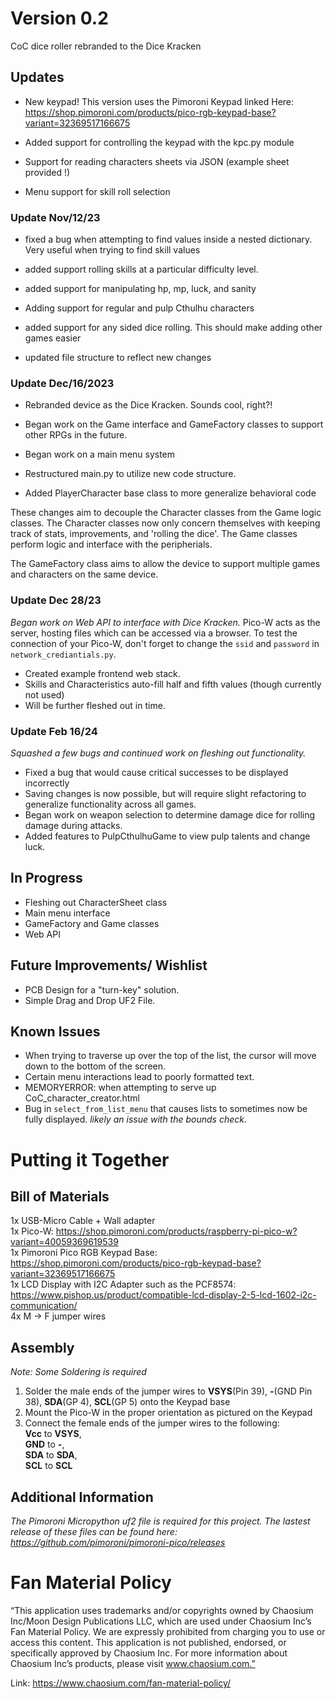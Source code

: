 # Version 0.2
CoC dice roller rebranded to the Dice Kracken

## Updates
- New keypad! This version uses the Pimoroni Keypad linked Here: https://shop.pimoroni.com/products/pico-rgb-keypad-base?variant=32369517166675
  
- Added support for controlling the keypad with the kpc.py module
- Support for reading characters sheets via JSON (example sheet provided !)
- Menu support for skill roll selection

### Update Nov/12/23

- fixed a bug when attempting to find values inside a nested dictionary. Very useful when trying to find skill values

- added support rolling skills at a particular difficulty level.

- added support for manipulating hp, mp, luck, and sanity

- Adding support for regular and pulp Cthulhu characters 

- added support for any sided dice rolling. This should make adding  other games easier

- updated file structure to reflect new changes

### Update Dec/16/2023

- Rebranded device as the Dice Kracken. Sounds cool, right?!

- Began work on the Game interface and GameFactory classes to support other RPGs in the future.

- Began work on a main menu system

- Restructured main.py to utilize new code structure.

- Added PlayerCharacter base class to more generalize behavioral code

These changes aim to decouple the Character classes from the Game logic classes. The Character classes now
only concern themselves with keeping track of stats, improvements, and 'rolling the dice'. The Game classes
perform logic and interface with the peripherials. 

The GameFactory class aims to allow the device to support multiple games and characters on the same device.

### Update Dec 28/23  
_Began work on Web API to interface with Dice Kracken._
Pico-W acts as the server, hosting files which can be accessed via a browser. 
To test the connection of your Pico-W, don't forget to change the ``ssid`` and ``password`` in ``network_crediantials.py``.
- Created example frontend web stack.
- Skills and Characteristics auto-fill half and fifth values (though currently not used)
- Will be further fleshed out in time.

### Update Feb 16/24
_Squashed a few bugs and continued work on fleshing out functionality._

- Fixed a bug that would cause critical successes to be displayed incorrectly
- Saving changes is now possible, but will require slight refactoring to generalize functionality across all games.
- Began work on weapon selection to determine damage dice for rolling damage during attacks.
- Added features to PulpCthulhuGame to view pulp talents and change luck.

## In Progress
- Fleshing out CharacterSheet class
- Main menu interface
- GameFactory and Game classes
- Web API 

## Future Improvements/ Wishlist
- PCB Design for a "turn-key" solution.
- Simple Drag and Drop UF2 File. 

## Known Issues
- When trying to traverse up over the top of the list, the cursor will move down to the bottom of the screen.
- Certain menu interactions lead to poorly formatted text.
- MEMORYERROR: when attempting to serve up CoC_character_creator.html
- Bug in `select_from_list_menu` that causes lists to sometimes now be fully displayed. _likely an issue with the bounds check._

# Putting it Together

## Bill of Materials
1x USB-Micro Cable + Wall adapter  
1x Pico-W: https://shop.pimoroni.com/products/raspberry-pi-pico-w?variant=40059369619539  
1x Pimoroni Pico RGB Keypad Base: https://shop.pimoroni.com/products/pico-rgb-keypad-base?variant=32369517166675  
1x LCD Display  with I2C Adapter such as the PCF8574: https://www.pishop.us/product/compatible-lcd-display-2-5-lcd-1602-i2c-communication/    
4x M -> F jumper wires  

## Assembly
_Note: Some Soldering is required_

1. Solder the male ends of the jumper wires to **VSYS**(Pin 39), **-**(GND Pin 38), **SDA**(GP 4), **SCL**(GP 5) onto the Keypad base
2. Mount the Pico-W in the proper orientation as pictured on the Keypad
3. Connect the female ends of the jumper wires to the following:  
   **Vcc** to **VSYS**,  
   **GND** to **-**,  
   **SDA** to **SDA**,  
   **SCL** to **SCL**  
        
## Additional Information
_The Pimoroni Micropython uf2 file is required for this project. The lastest release of these files can be found here: https://github.com/pimoroni/pimoroni-pico/releases_


# Fan Material Policy  
“This application uses trademarks and/or copyrights owned by Chaosium Inc/Moon Design Publications LLC, which are used under Chaosium Inc’s Fan Material Policy.
We are expressly prohibited from charging you to use or access this content. This application is not published, endorsed, or specifically approved by Chaosium Inc.
For more information about Chaosium Inc’s products, please visit www.chaosium.com.”

Link: https://www.chaosium.com/fan-material-policy/
